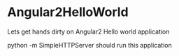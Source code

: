 # Angular2HelloWorld
Lets get hands dirty on Angular2 Hello world application 


python -m SimpleHTTPServer should run this application